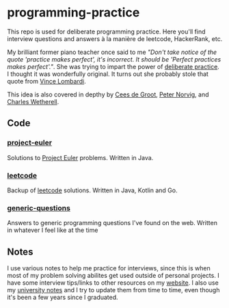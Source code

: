 # programming-practice 
This repo is used for deliberate programming practice. Here you'll find interview questions and answers à la manière de leetcode, HackerRank, etc.

My brilliant former piano teacher once said to me _"Don't take notice of the quote 'practice makes perfect', it's incorrect. It should be 'Perfect practices makes perfect'."_. She was trying to impart the power of [deliberate practice](https://jamesclear.com/deliberate-practice-theory). I thought it was wonderfully original. It turns out she probably stole that quote from [Vince Lombardi](https://www.brainyquote.com/quotes/vince_lombardi_138158). 

This idea is also covered in depthy by [Cees de Groot](https://evrl.com/programming/2018/07/08/programming-etudes.html), [Peter Norvig](https://github.com/norvig/pytudes), and [Charles Wetherell](https://www.goodreads.com/book/show/3924336-etudes-for-programmers).

## Code 

### [project-euler](https://github.com/elliotalker/programming-practice/tree/master/project-euler)
Solutions to [Project Euler](https://projecteuler.net/) problems. Written in Java. 

### [leetcode](https://github.com/elliotalker/programming-practice/tree/master/leetcode)
Backup of [leetcode](http://leetcode.com) solutions. Written in Java, Kotlin and Go.

### [generic-questions](https://github.com/elliotalker/programming-practice/tree/master/generic-questions)
Answers to generic programming questions I've found on the web. Written in whatever I feel like at the time

## Notes
I use various notes to help me practice for interviews, since this is when most of my problem solving abilites get used outside of personal projects. I have some interview tips/links to other resources on my [website](http://wwww.elliotalker.com). I also use my [university notes](https://github.com/elliotalker/university-notes) and I try to update them from time to time, even though it's been a few years since I graduated.  
